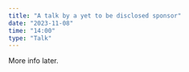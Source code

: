```yaml
---
title: "A talk by a yet to be disclosed sponsor"
date: "2023-11-08"
time: "14:00"
type: "Talk"
---
```


More info later.
